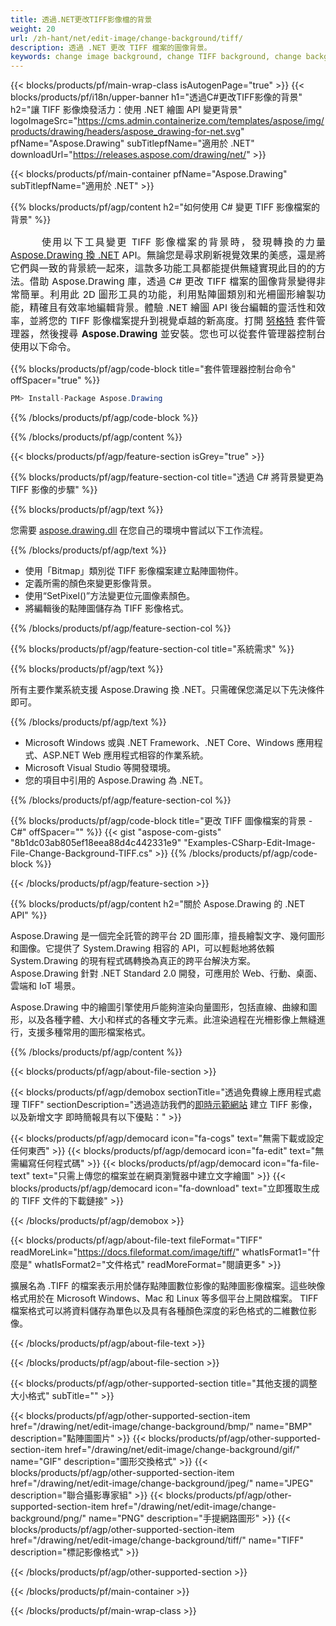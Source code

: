 ```yaml
---
title: 透過.NET更改TIFF影像檔的背景
weight: 20
url: /zh-hant/net/edit-image/change-background/tiff/
description: 透過 .NET 更改 TIFF 檔案的圖像背景。
keywords: change image background, change TIFF background, change background via C#, 2D graphics, drawing API, edit background in C#, Drawing 適用於 .NET, save bitmap, save TIFF image, cross-platform 2D graphic library, Bitmap class, raster graphics drawing, rendering raster images, TIFF image file
---
```


{{< blocks/products/pf/main-wrap-class isAutogenPage="true" >}}
{{< blocks/products/pf/i18n/upper-banner h1="透過C#更改TIFF影像的背景" h2="讓 TIFF 影像煥發活力：使用 .NET 繪圖 API 變更背景" logoImageSrc="https://cms.admin.containerize.com/templates/aspose/img/products/drawing/headers/aspose_drawing-for-net.svg" pfName="Aspose.Drawing" subTitlepfName="適用於 .NET" downloadUrl="https://releases.aspose.com/drawing/net/" >}}

{{< blocks/products/pf/main-container pfName="Aspose.Drawing" subTitlepfName="適用於 .NET" >}}


{{% blocks/products/pf/agp/content h2="如何使用 C# 變更 TIFF 影像檔案的背景" %}}

<p align="justify" style="text-indent:50px;font-size:15px;">
使用以下工具變更 TIFF 影像檔案的背景時，發現轉換的力量 <a href="https://products.aspose.com/drawing/net">Aspose.Drawing 換 .NET</a> API。無論您是尋求刷新視覺效果的美感，還是將它們與一致的背景統一起來，這款多功能工具都能提供無縫實現此目的的方法。借助 Aspose.Drawing 庫，透過 C# 更改 TIFF 檔案的圖像背景變得非常簡單。利用此 2D 圖形工具的功能，利用點陣圖類別和光柵圖形繪製功能，精確且有效率地編輯背景。體驗 .NET 繪圖 API 後台編輯的靈活性和效率，並將您的 TIFF 影像檔案提升到視覺卓越的新高度。打開 <a href="https://www.nuget.org/packages/aspose.drawing">努格特</a> 套件管理器，然後搜尋 <b>Aspose.Drawing</b> 並安裝。您也可以從套件管理器控制台使用以下命令。</p>

{{% blocks/products/pf/agp/code-block title="套件管理器控制台命令" offSpacer="true" %}}
```cs
PM> Install-Package Aspose.Drawing
```
{{% /blocks/products/pf/agp/code-block %}}

{{% /blocks/products/pf/agp/content %}}


{{< blocks/products/pf/agp/feature-section isGrey="true" >}}

{{% blocks/products/pf/agp/feature-section-col title="透過 C# 將背景變更為 TIFF 影像的步驟" %}}

{{% blocks/products/pf/agp/text %}}

您需要 [aspose.drawing.dll](https://downloads.aspose.com/drawing/net) 在您自己的環境中嘗試以下工作流程。

{{% /blocks/products/pf/agp/text %}}

+ 使用「Bitmap」類別從 TIFF 影像檔案建立點陣圖物件。
+ 定義所需的顏色來變更影像背景。
+ 使用“SetPixel()”方法變更位元圖像素顏色。
+ 將編輯後的點陣圖儲存為 TIFF 影像格式。

{{% /blocks/products/pf/agp/feature-section-col %}}

{{% blocks/products/pf/agp/feature-section-col title="系統需求" %}}

{{% blocks/products/pf/agp/text %}}

所有主要作業系統支援 Aspose.Drawing 換 .NET。只需確保您滿足以下先決條件即可。

{{% /blocks/products/pf/agp/text %}}

- Microsoft Windows 或與 .NET Framework、.NET Core、Windows 應用程式、ASP.NET Web 應用程式相容的作業系統。
- Microsoft Visual Studio 等開發環境。
- 您的項目中引用的 Aspose.Drawing 為 .NET。

{{% /blocks/products/pf/agp/feature-section-col %}}

{{% blocks/products/pf/agp/code-block title="更改 TIFF 圖像檔案的背景 - C#" offSpacer="" %}}
{{< gist "aspose-com-gists" "8b1dc03ab805ef18eea88d4c442331e9" "Examples-CSharp-Edit-Image-File-Change-Background-TIFF.cs" >}}
{{% /blocks/products/pf/agp/code-block %}}

{{< /blocks/products/pf/agp/feature-section >}}


<!-- aboutfile Starts -->

{{% blocks/products/pf/agp/content h2="關於 Aspose.Drawing 的 .NET API" %}}

Aspose.Drawing 是一個完全託管的跨平台 2D 圖形庫，擅長繪製文字、幾何圖形和圖像。它提供了 System.Drawing 相容的 API，可以輕鬆地將依賴 System.Drawing 的現有程式碼轉換為真正的跨平台解決方案。 Aspose.Drawing 針對 .NET Standard 2.0 開發，可應用於 Web、行動、桌面、雲端和 IoT 場景。

Aspose.Drawing 中的繪圖引擎使用戶能夠渲染向量圖形，包括直線、曲線和圖形，以及各種字體、大小和样式的各種文字元素。此渲染過程在光柵影像上無縫進行，支援多種常用的圖形檔案格式。

{{% /blocks/products/pf/agp/content %}}


{{< blocks/products/pf/agp/about-file-section >}}

{{< blocks/products/pf/agp/demobox sectionTitle="透過免費線上應用程式處理 TIFF" sectionDescription="透過造訪我們的[即時示範網站](https://products.aspose.app/drawing) 建立 TIFF 影像，以及新增文字 即時簡報具有以下優點：" >}}

{{< blocks/products/pf/agp/democard icon="fa-cogs" text="無需下載或設定任何東西" >}}
{{< blocks/products/pf/agp/democard icon="fa-edit" text="無需編寫任何程式碼" >}}
{{< blocks/products/pf/agp/democard icon="fa-file-text" text="只需上傳您的檔案並在網頁瀏覽器中建立文字繪圖" >}}
{{< blocks/products/pf/agp/democard icon="fa-download" text="立即獲取生成的 TIFF 文件的下載鏈接" >}}

{{< /blocks/products/pf/agp/demobox >}}

{{< blocks/products/pf/agp/about-file-text fileFormat="TIFF" readMoreLink="https://docs.fileformat.com/image/tiff/" whatIsFormat1="什麼是" whatIsFormat2="文件格式" readMoreFormat="閱讀更多" >}}

擴展名為 .TIFF 的檔案表示用於儲存點陣圖數位影像的點陣圖影像檔案。這些映像格式用於在 Microsoft Windows、Mac 和 Linux 等多個平台上開啟檔案。 TIFF 檔案格式可以將資料儲存為單色以及具有各種顏色深度的彩色格式的二維數位影像。

{{< /blocks/products/pf/agp/about-file-text >}}

{{< /blocks/products/pf/agp/about-file-section >}}

<!-- aboutfile Ends -->


{{< blocks/products/pf/agp/other-supported-section title="其他支援的調整大小格式" subTitle="" >}}

{{< blocks/products/pf/agp/other-supported-section-item href="/drawing/net/edit-image/change-background/bmp/" name="BMP" description="點陣圖圖片" >}}
{{< blocks/products/pf/agp/other-supported-section-item href="/drawing/net/edit-image/change-background/gif/" name="GIF" description="圖形交換格式" >}}
{{< blocks/products/pf/agp/other-supported-section-item href="/drawing/net/edit-image/change-background/jpeg/" name="JPEG" description="聯合攝影專家組" >}}
{{< blocks/products/pf/agp/other-supported-section-item href="/drawing/net/edit-image/change-background/png/" name="PNG" description="手提網路圖形" >}}
{{< blocks/products/pf/agp/other-supported-section-item href="/drawing/net/edit-image/change-background/tiff/" name="TIFF" description="標記影像格式" >}}

{{< /blocks/products/pf/agp/other-supported-section >}}

{{< /blocks/products/pf/main-container >}}

{{< /blocks/products/pf/main-wrap-class >}}
